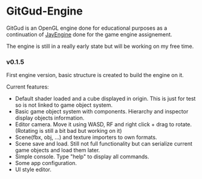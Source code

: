 <h1>GitGud-Engine</h1>

<p>GitGud is an OpenGL engine done for educational purposes as a continuation of <a href="https://github.com/Josef212/JayEngine">JayEngine</a> done for the game engine assignement.</p>
<p>The engine is still in a really early state but will be working on my free time.</p>

<h3>v0.1.5</h3>
<p>First engine version, basic structure is created to build the engine on it.</p>
<p>Current features:</p>
<ul>
<li>Default shader loaded and a cube displayed in origin. This is just for test so is not linked to game object system.</li>
<li>Basic game object system with components. Hierarchy and inspector display objects information.</li>
<li>Editor camera. Move it using WASD, RF and right click + drag to rotate.(Rotating is still a bit bad but working on it)</li>
<li>Scene(fbx, obj, ...) and texture importers to own formats.</li>
<li>Scene save and load. Still not full functionality but can serialize current game objects and load them later.</li>
<li>Simple console. Type "help" to display all commands.</li>
<li>Some app configuration.</li>
<li>UI style editor.</li>
</ul>

